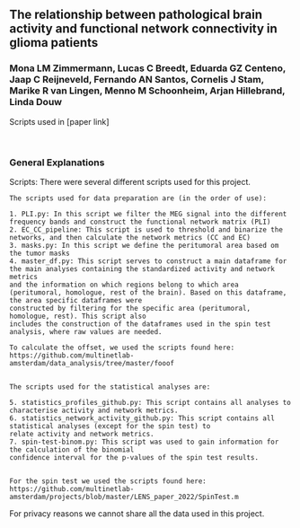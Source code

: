 ## The relationship between pathological brain activity and functional network connectivity in glioma patients
### Mona LM Zimmermann, Lucas C Breedt, Eduarda GZ Centeno, Jaap C Reijneveld, Fernando AN Santos, Cornelis J Stam, Marike R van Lingen, Menno M Schoonheim, Arjan Hillebrand, Linda Douw

Scripts used in [paper link] 

<br>

### General Explanations


Scripts: 
	There were several different scripts used for this project.

	The scripts used for data preparation are (in the order of use): 

	1. PLI.py: In this script we filter the MEG signal into the different frequency bands and construct the functional network matrix (PLI)  
	2. EC_CC_pipeline: This script is used to threshold and binarize the networks, and then calculate the network metrics (CC and EC) 
	3. masks.py: In this script we define the peritumoral area based om the tumor masks 
	4. master_df.py: This script serves to construct a main dataframe for the main analyses containing the standardized activity and network metrics 
	and the information on which regions belong to which area (peritumoral, homologue, rest of the brain). Based on this dataframe, the area specific dataframes were
	constructed by filtering for the specific area (peritumoral, homologue, rest). This script also
	includes the construction of the dataframes used in the spin test analysis, where raw values are needed. 

	To calculate the offset, we used the scripts found here: https://github.com/multinetlab-amsterdam/data_analysis/tree/master/fooof


	The scripts used for the statistical analyses are: 

	5. statistics_profiles_github.py: This script contains all analyses to characterise activity and network metrics.  
	6. statistics_network_activity_github.py: This script contains all statistical analyses (except for the spin test) to
	relate activity and network metrics.
	7. spin-test-binom.py: This script was used to gain information for the calculation of the binomial 
	confidence interval for the p-values of the spin test results.  


	For the spin test we used the scripts found here: https://github.com/multinetlab-amsterdam/projects/blob/master/LENS_paper_2022/SpinTest.m

For privacy reasons we cannot share all the data used in this project.
</br>
